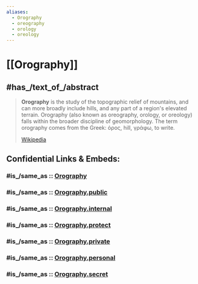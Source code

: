 ```yaml
---
aliases:
  - Orography 
  - oreography 
  - orology
  - oreology
---
```


# [[Orography]]


## #has_/text_of_/abstract 

> **Orography** is the study of the topographic relief of mountains, and can more broadly include hills, 
> and any part of a region's elevated terrain. 
> Orography (also known as oreography, orology, or oreology) falls within the broader discipline of geomorphology. 
> The term orography comes from the Greek: όρος, hill, γράφω, to write.
>
> [Wikipedia](https://en.wikipedia.org/wiki/Orography) 


## Confidential Links & Embeds: 

### #is_/same_as :: [Orography](/_Standards/Earth/Geography/Orography.md) 

### #is_/same_as :: [Orography.public](/_public/Earth/Geography/Orography.public.md) 

### #is_/same_as :: [Orography.internal](/_internal/Earth/Geography/Orography.internal.md) 

### #is_/same_as :: [Orography.protect](/_protect/Earth/Geography/Orography.protect.md) 

### #is_/same_as :: [Orography.private](/_private/Earth/Geography/Orography.private.md) 

### #is_/same_as :: [Orography.personal](/_personal/Earth/Geography/Orography.personal.md) 

### #is_/same_as :: [Orography.secret](/_secret/Earth/Geography/Orography.secret.md)

